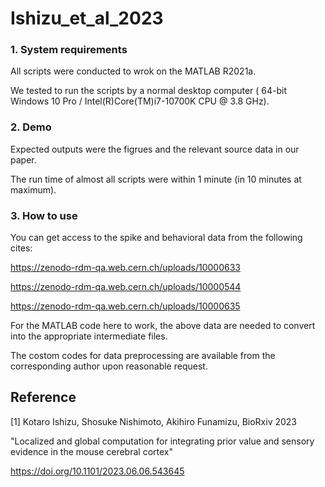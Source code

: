 # Ishizu_et_al_2023

### 1. System requirements
   
  All scripts were conducted to wrok on the MATLAB R2021a.

We tested to run the scripts by a normal desktop computer ( 64-bit Windows 10 Pro / Intel(R)Core(TM)i7-10700K CPU @ 3.8 GHz).

  

### 2. Demo

  Expected outputs were the figrues and the relevant source data in our paper.

  The run time of almost all scripts were within 1 minute (in 10 minutes at maximum).  


### 3. How to use

  You can get access to the spike and behavioral data from the following cites:
  
  https://zenodo-rdm-qa.web.cern.ch/uploads/10000633
  
https://zenodo-rdm-qa.web.cern.ch/uploads/10000544

https://zenodo-rdm-qa.web.cern.ch/uploads/10000635 

For the MATLAB code here to work, the above data are needed to convert into the appropriate intermediate files.

The costom codes for data preprocessing are available from the corresponding author upon reasonable request.

## Reference

[1] Kotaro Ishizu, Shosuke Nishimoto, Akihiro Funamizu, BioRxiv 2023 

"Localized and global computation for integrating prior value and sensory evidence in the mouse cerebral cortex"

https://doi.org/10.1101/2023.06.06.543645
